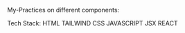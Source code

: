 My-Practices on different components:

Tech Stack: 
  HTML
  TAILWIND CSS
  JAVASCRIPT
  JSX
  REACT
